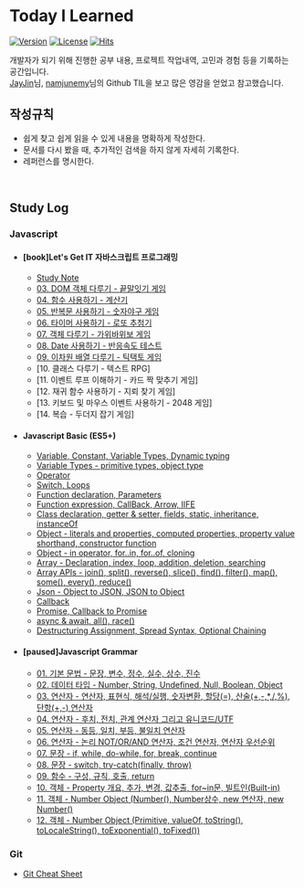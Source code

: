 # **Today I Learned**

[![Version](https://img.shields.io/badge/version-2021.8.9.-red.svg)](./CHANGELOG) [![License](https://img.shields.io/github/license/mashape/apistatus.svg)](./LICENSE) [![Hits](https://hits.seeyoufarm.com/api/count/incr/badge.svg?url=https://github.com/mansaout/TIL)](https://hits.seeyoufarm.com/)

개발자가 되기 위해 진행한 공부 내용, 프로젝트 작업내역, 고민과 경험 등을 기록하는 공간입니다.  
[JayJin](https://github.com/milooy)님, [namjunemy](https://github.com/namjunemy)님의 Github TIL을 보고 많은 영감을 얻었고 참고했습니다.

## **작성규칙**

- 쉽게 찾고 쉽게 읽을 수 있게 내용을 명확하게 작성한다.
- 문서를 다시 봤을 때, 추가적인 검색을 하지 않게 자세히 기록한다.
- 레퍼런스를 명시한다.

<br>

## **Study Log**

### **Javascript**

- #### [book]Let's Get IT 자바스크립트 프로그래밍

  - [Study Note](/Javascript/12webgames/study_note.md)
  - [03. DOM 객체 다루기 - 끝말잇기 게임](https://github.com/mansaout/word-relay)
  - [04. 함수 사용하기 - 계산기](https://github.com/mansaout/calculator)
  - [05. 반복문 사용하기 - 숫자야구 게임](https://github.com/mansaout/number-baseball)
  - [06. 타이머 사용하기 - 로또 추첨기](https://github.com/mansaout/lotto)
  - [07. 객체 다루기 - 가위바위보 게임](https://github.com/mansaout/scissors-rock-spaper)
  - [08. Date 사용하기 - 반응속도 테스트](https://github.com/mansaout/response-check)
  - [09. 이차원 배열 다루기 - 틱택토 게임](https://github.com/mansaout/tictactoe)
  - [10. 클래스 다루기 - 텍스트 RPG]
  - [11. 이벤트 루프 이해하기 - 카드 짝 맞추기 게임]
  - [12. 재귀 함수 사용하기 - 지뢰 찾기 게임]
  - [13. 키보드 및 마우스 이벤트 사용하기 - 2048 게임]
  - [14. 복습 - 두더지 잡기 게임]

- #### Javascript Basic (ES5+)

  - [Variable, Constant, Variable Types, Dynamic typing](/Javascript/basic/02_variable.md)
  - [Variable Types - primitive types, object type](Javascript/basic/03_variable_type.md)
  - [Operator](Javascript/basic/04_operator.md)
  - [Switch, Loops](Javascript/basic/05_switch_loops.md)
  - [Function declaration, Parameters](Javascript/basic/06_function.md)
  - [Function expression, CallBack, Arrow, IIFE](Javascript/basic/07_first_class_function.md)
  - [Class declaration, getter & setter, fields, static, inheritance, instanceOf](/Javascript/basic/08_class.md)
  - [Object - literals and properties, computed properties, property value shorthand, constructor function](/Javascript/basic/09_object_1.md)
  - [Object - in operator, for..in, for..of, cloning](/Javascript/basic/10_object_2.md)
  - [Array - Declaration, index, loop, addition, deletion, searching](/Javascript/basic/11_array.md)
  - [Array APIs - join(), split(), reverse(), slice(), find(), filter(), map(), some(), every(), reduce()](/Javascript/basic/12_array_api.md)
  - [Json - Object to JSON, JSON to Object](/Javascript/basic/13_json.md)
  - [Callback](/Javascript/basic/14_callback.md)
  - [Promise, Callback to Promise](/Javascript/basic/15_promise.md)
  - [async & await, all(), race()](/Javascript/basic/16_async_await.md)
  - [Destructuring Assignment, Spread Syntax, Optional Chaining](Javascript/basic/17_es6_es11.md)

- #### [paused]Javascript Grammar

  - [01. 기본 문법 - 문장, 변수, 정수, 실수, 상수, 진수](/Javascript/grammar/01_grammar_lexical_grammar.md)
  - [02. 데이터 타입 - Number, String, Undefined, Null, Boolean, Object](/Javascript/grammar/02_grammar_data_type.md)
  - [03. 연산자 - 연산자, 표현식, 해석/실행, 숫자변환, 할당(=), 산술(+,-,\*,/,%), 단항(+,-) 연산자](/Javascript/grammar/03_grammar_operator.md)
  - [04. 연산자 - 후치, 전치, 관계 연산자 그리고 유니코드/UTF](/Javascript/grammar/04_grammar_operator.md)
  - [05. 연산자 - 동등, 일치, 부등, 불일치 연산자](/Javascript/grammar/05_grammar_operator.md)
  - [06. 연산자 - 논리 NOT/OR/AND 연산자, 조건 연산자, 연산자 우선순위](/Javascript/grammar/06_grammar_operator.md)
  - [07. 문장 - if, while, do-while, for, break, continue](/Javascript/grammar/07_grammar_statement.md)
  - [08. 문장 - switch, try-catch(finally, throw)](/Javascript/grammar/08_grammar_statement.md)
  - [09. 함수 - 구성, 규칙, 호출, return](/Javascript/grammar/09_grammar_function.md)
  - [10. 객체 - Property 개요, 추가, 변경, 값추출, for~in문, 빌트인(Built-in) ](/Javascript/grammar/10_grammar_object.md)
  - [11. 객체 - Number Object (Number(), Number상수, new 연산자, new Number()](/Javascript/grammar/11_grammar_number_object.md)
  - [12. 객체 - Number Object (Primitive, valueOf, toString(), toLocaleString(), toExponential(), toFixed())](/Javascript/grammar/12_grammar_number_object.md)

### **Git**

- [Git Cheat Sheet](https://github.com/mansaout/TIL/blob/main/Git/git_cheat_sheet.md)
